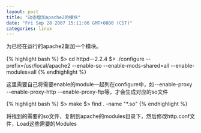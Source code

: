 ```yaml
---
layout: post
title: "动态增加apache2的模块"
date: "Fri Sep 28 2007 15:11:00 GMT+0800 (CST)"
categories: linux
---
```


为已经在运行的apache2新加一个模块。

{% highlight bash %}
$> cd httpd－2.2.4
$> ./configure --prefix=/usr/local/apache2 --enable-so --enable-mods-shared=all --enable-modules=all
{% endhighlight %}

这里需要自己将需要enable的module一起列在configure中，如--enable-proxy --enable-proxy-http --enable-proxy-ftp等，才会生成对应的so文件

{% highlight bash %}
$> make
$> find . -name "*.so"
{% endhighlight %}

将找到的需要的so文件，复制到apache的modules目录下，然后修改http.conf文件，Load这些需要的Modules
